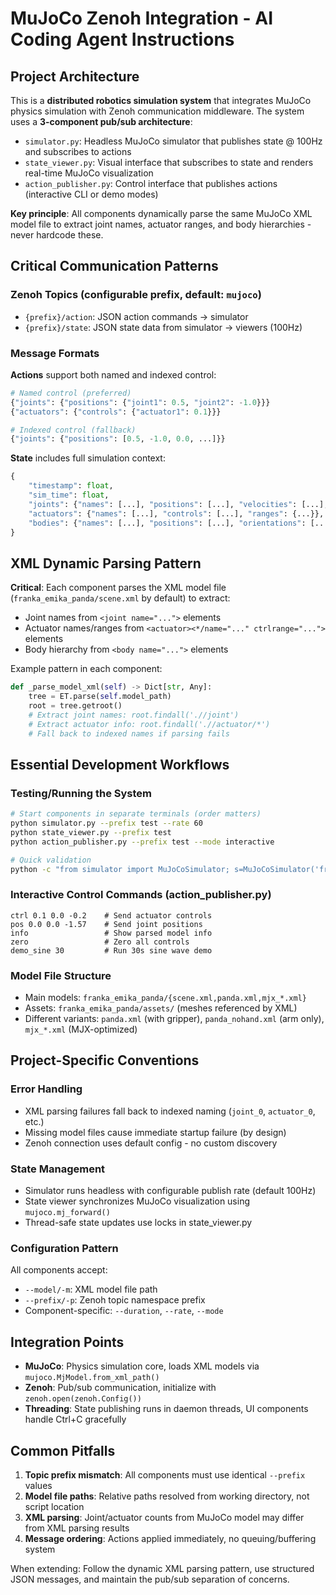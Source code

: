 # MuJoCo Zenoh Integration - AI Coding Agent Instructions

## Project Architecture

This is a **distributed robotics simulation system** that integrates MuJoCo physics simulation with Zenoh communication middleware. The system uses a **3-component pub/sub architecture**:

- `simulator.py`: Headless MuJoCo simulator that publishes state @ 100Hz and subscribes to actions
- `state_viewer.py`: Visual interface that subscribes to state and renders real-time MuJoCo visualization  
- `action_publisher.py`: Control interface that publishes actions (interactive CLI or demo modes)

**Key principle**: All components dynamically parse the same MuJoCo XML model file to extract joint names, actuator ranges, and body hierarchies - never hardcode these.

## Critical Communication Patterns

### Zenoh Topics (configurable prefix, default: `mujoco`)
- `{prefix}/action`: JSON action commands → simulator
- `{prefix}/state`: JSON state data from simulator → viewers (100Hz)

### Message Formats
**Actions** support both named and indexed control:
```python
# Named control (preferred)
{"joints": {"positions": {"joint1": 0.5, "joint2": -1.0}}}
{"actuators": {"controls": {"actuator1": 0.1}}}

# Indexed control (fallback) 
{"joints": {"positions": [0.5, -1.0, 0.0, ...]}}
```

**State** includes full simulation context:
```python
{
    "timestamp": float,
    "sim_time": float, 
    "joints": {"names": [...], "positions": [...], "velocities": [...], "ranges": {...}},
    "actuators": {"names": [...], "controls": [...], "ranges": {...}},
    "bodies": {"names": [...], "positions": [...], "orientations": [...]}
}
```

## XML Dynamic Parsing Pattern

**Critical**: Each component parses the XML model file (`franka_emika_panda/scene.xml` by default) to extract:
- Joint names from `<joint name="...">` elements
- Actuator names/ranges from `<actuator><*/name="..." ctrlrange="...">` elements  
- Body hierarchy from `<body name="...">` elements

Example pattern in each component:
```python
def _parse_model_xml(self) -> Dict[str, Any]:
    tree = ET.parse(self.model_path)
    root = tree.getroot()
    # Extract joint names: root.findall('.//joint')
    # Extract actuator info: root.findall('.//actuator/*') 
    # Fall back to indexed names if parsing fails
```

## Essential Development Workflows

### Testing/Running the System
```bash
# Start components in separate terminals (order matters)
python simulator.py --prefix test --rate 60
python state_viewer.py --prefix test  
python action_publisher.py --prefix test --mode interactive

# Quick validation
python -c "from simulator import MuJoCoSimulator; s=MuJoCoSimulator('franka_emika_panda/scene.xml'); print('OK'); s.close()"
```

### Interactive Control Commands (action_publisher.py)
```
ctrl 0.1 0.0 -0.2    # Send actuator controls
pos 0.0 0.0 -1.57    # Send joint positions  
info                 # Show parsed model info
zero                 # Zero all controls
demo_sine 30         # Run 30s sine wave demo
```

### Model File Structure
- Main models: `franka_emika_panda/{scene.xml,panda.xml,mjx_*.xml}`
- Assets: `franka_emika_panda/assets/` (meshes referenced by XML)
- Different variants: `panda.xml` (with gripper), `panda_nohand.xml` (arm only), `mjx_*.xml` (MJX-optimized)

## Project-Specific Conventions

### Error Handling
- XML parsing failures fall back to indexed naming (`joint_0`, `actuator_0`, etc.)
- Missing model files cause immediate startup failure (by design)
- Zenoh connection uses default config - no custom discovery

### State Management  
- Simulator runs headless with configurable publish rate (default 100Hz)
- State viewer synchronizes MuJoCo visualization using `mujoco.mj_forward()`
- Thread-safe state updates use locks in state_viewer.py

### Configuration Pattern
All components accept:
- `--model/-m`: XML model file path
- `--prefix/-p`: Zenoh topic namespace prefix  
- Component-specific: `--duration`, `--rate`, `--mode`

## Integration Points

- **MuJoCo**: Physics simulation core, loads XML models via `mujoco.MjModel.from_xml_path()`
- **Zenoh**: Pub/sub communication, initialize with `zenoh.open(zenoh.Config())`
- **Threading**: State publishing runs in daemon threads, UI components handle Ctrl+C gracefully

## Common Pitfalls

1. **Topic prefix mismatch**: All components must use identical `--prefix` values
2. **Model file paths**: Relative paths resolved from working directory, not script location
3. **XML parsing**: Joint/actuator counts from MuJoCo model may differ from XML parsing results
4. **Message ordering**: Actions applied immediately, no queuing/buffering system

When extending: Follow the dynamic XML parsing pattern, use structured JSON messages, and maintain the pub/sub separation of concerns.
